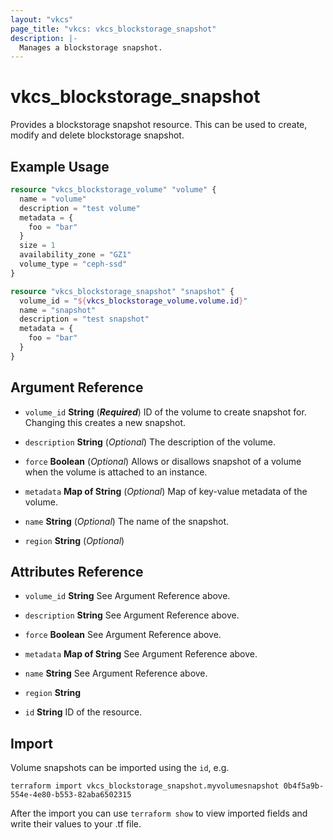 ```yaml
---
layout: "vkcs"
page_title: "vkcs: vkcs_blockstorage_snapshot"
description: |-
  Manages a blockstorage snapshot.
---
```


# vkcs_blockstorage_snapshot

Provides a blockstorage snapshot resource. This can be used to create, modify and delete blockstorage snapshot.

## Example Usage

```terraform
resource "vkcs_blockstorage_volume" "volume" {
  name = "volume"
  description = "test volume"
  metadata = {
    foo = "bar"
  }
  size = 1
  availability_zone = "GZ1"
  volume_type = "ceph-ssd"
}

resource "vkcs_blockstorage_snapshot" "snapshot" {
  volume_id = "${vkcs_blockstorage_volume.volume.id}"
  name = "snapshot"
  description = "test snapshot"
  metadata = {
    foo = "bar"
  }
}
```
## Argument Reference
- `volume_id` **String** (***Required***) ID of the volume to create snapshot for. Changing this creates a new snapshot.

- `description` **String** (*Optional*) The description of the volume.

- `force` **Boolean** (*Optional*) Allows or disallows snapshot of a volume when the volume is attached to an instance.

- `metadata` <strong>Map of </strong>**String** (*Optional*) Map of key-value metadata of the volume.

- `name` **String** (*Optional*) The name of the snapshot.

- `region` **String** (*Optional*)


## Attributes Reference
- `volume_id` **String** See Argument Reference above.

- `description` **String** See Argument Reference above.

- `force` **Boolean** See Argument Reference above.

- `metadata` <strong>Map of </strong>**String** See Argument Reference above.

- `name` **String** See Argument Reference above.

- `region` **String**

- `id` **String** ID of the resource.



## Import

Volume snapshots can be imported using the `id`, e.g.

```shell
terraform import vkcs_blockstorage_snapshot.myvolumesnapshot 0b4f5a9b-554e-4e80-b553-82aba6502315
```

After the import you can use ```terraform show``` to view imported fields and write their values to your .tf file.
